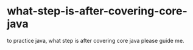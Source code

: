 # what-step-is-after-covering-core-java
to practice java, what step is after covering core java please guide me. 
